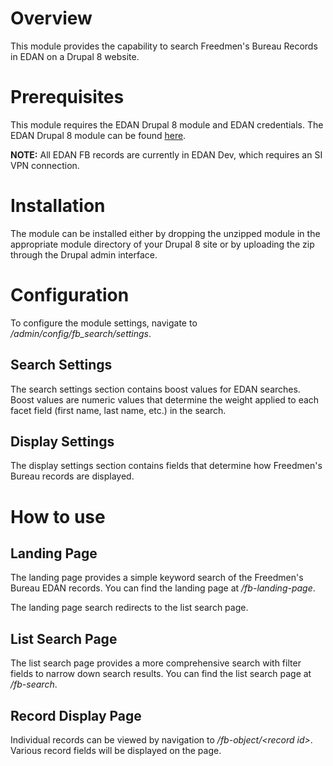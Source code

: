 # Overview

<p>This module provides the capability to search Freedmen's Bureau Records
in EDAN on a Drupal 8 website.</p>

# Prerequisites
This module requires the EDAN Drupal 8 module and EDAN credentials. The EDAN Drupal 8 module can be found [here](https://github.com/Smithsonian/d8-edan-module).

<p><b>NOTE:</b> All EDAN FB records are currently in EDAN Dev, which requires an SI VPN connection.</p>

# Installation
The module can be installed either by dropping the unzipped module in the appropriate module directory of your Drupal 8 site or by uploading the zip through the Drupal admin interface.

# Configuration
To configure the module settings, navigate to */admin/config/fb_search/settings*.

## Search Settings
The search settings section contains boost values for EDAN searches. Boost values are numeric values that determine the weight applied to each facet field (first name, last name, etc.) in the search.

## Display Settings
The display settings section contains fields that determine how Freedmen's Bureau records are displayed.

# How to use

## Landing Page
The landing page provides a simple keyword search of the Freedmen's Bureau EDAN records. You can find the landing page at */fb-landing-page*.

The landing page search redirects to the list search page.

## List Search Page
The list search page provides a more comprehensive search with filter fields to narrow down search results. You can find the list search page at */fb-search*.

## Record Display Page
Individual records can be viewed by navigation to */fb-object/\<record id\>*. Various record fields will be displayed on the page.

